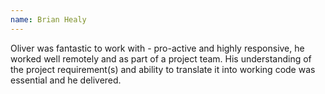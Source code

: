 ```yaml
---
name: Brian Healy
---
```

Oliver was fantastic to work with - pro-active and highly responsive, he worked well remotely and as part of a project team. His understanding of the project requirement(s) and ability to translate it into working code was essential and he delivered.